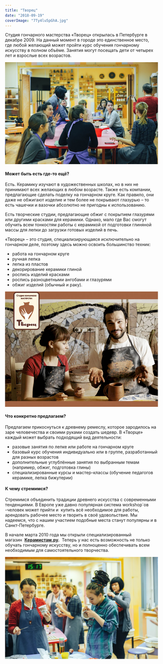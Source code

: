 ```yaml
---
title: "Творец"
date: "2018-09-19"
coverImage: "7Ty4lu5pGhA.jpg"
---
```


Студия гончарного мастерства «Творец» открылась в Петербурге в декабре 2009. На данный момент в городе это единственное место, где любой желающий может пройти курс обучения гончарному искусству в полном объёме. Занятия могут посещать дети от четырех лет и взрослые всех возрастов.

**![](images/8UeNOpuZRAY.jpg)**

#### Может быть есть где-то ещё?

Есть. Керамику изучают в художественных школах, но в них не принимают всех желающих в любом возрасте. Также есть компании, предлагающие сделать поделку на гончарном круге. Как правило, они даже не обжигают изделие и тем более не покрывают глазурью – то есть чашечки и вазочки абсолютно не пригодны к использованию.

Есть творческие студии, предлагающие обжиг с покрытием глазурями или другими красками для керамики. Однако, мало где Вас смогут обучить всем тонкостям работы с керамикой от подготовки глиняной массы для лепки до загрузки готовых изделий в печь.

«Творец» – это студия, специализирующаяся исключительно на гончарном деле, поэтому здесь можно освоить большинство техник:

- работа на гончарном круге
- ручная лепка
- лепка из пластов
- декорирование керамики глиной
- роспись изделий красками
- роспись разноцветными ангобами и глазурями
- обжиг изделий (обычный и раку).

![](images/plakat_tvorec.jpg)

#### Что конкретно предлагаем?

Предлагаем прикоснуться к древнему ремеслу, которое зародилось на заре человечества и своими руками создать шедевр. В «Творце» каждый может выбрать подходящий вид деятельности:

- разовые занятия по лепке или работе на гончарном круге
- базовый курс обучения индивидуально или в группе, разработанный для разных возрастов
- дополнительные углублённые занятия по выбранным темам (например, обжиг, подготовка глины)
- специализированные курсы и мастер-классы (обучение педагогов  керамике, лепка бижутерии)

#### К чему стремимся?

Стремимся объединить традиции древнего искусства с современными тенденциями. В Европе уже давно популярная система workshop\`ов  -человек может прийти и  купить всё необходимое для работы, арендовать рабочее место и творить в своё удовольствие. Мы надеемся, что с нашим участием подобные места станут популярны и в Санкт-Петербурге.

В начале марта 2010 года мы открыли специализированный магазин  [**Керамистам.ру**](http://ceramistam.ru/ "Товары для керамистов и гончаров")**.**  Теперь у нас есть возможность не только обучать гончарному искусству, но и полноценно обеспечивать всем необходимым для самостоятельного творчества.

![](images/XRLTLIXEW1I.jpg)
